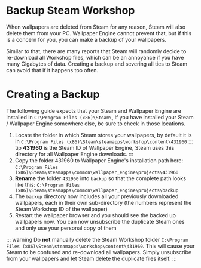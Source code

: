 # Backup Steam Workshop

When wallpapers are deleted from Steam for any reason, Steam will also delete them from your PC. Wallpaper Engine cannot prevent that, but if this is a concern for you, you can make a backup of your wallpapers.

Similar to that, there are many reports that Steam will randomly decide to re-download all Workshop files, which can be an annoyance if you have many Gigabytes of data. Creating a backup and severing all ties to Steam can avoid that if it happens too often.

# Creating a Backup

The following guide expects that your Steam and Wallpaper Engine are installed in `C:\Program Files (x86)\Steam\`, if you have installed your Steam / Wallpaper Engine somewhere else, be sure to check in those locations.

1. Locate the folder in which Steam stores your wallpapers, by default it is in `C:\Program Files (x86)\Steam\steamapps\workshop\content\431960` ::: tip **431960** is the Steam ID of Wallpaper Engine, Steam uses this directory for all Wallpaper Engine downloads. :::
2. Copy the folder 431960 to Wallpaper Engine's installation path here: `C:\Program Files (x86)\Steam\steamapps\common\wallpaper_engine\projects\431960`
3. **Rename** the folder `431960` into `backup` so that the complete path looks like this: `C:\Program Files (x86)\Steam\steamapps\common\wallpaper_engine\projects\backup`
4. The `backup` directory now includes all your previously downloaded wallpapers, each in their own sub-directory (the numbers represent the Steam Workshop ID of the wallpaper)
5. Restart the wallpaper browser and you should see the backed up wallpapers now. You can now unsubscribe the duplicate Steam ones and only use your personal copy of them

::: warning Do **not** manually delete the Steam Workshop folder `C:\Program Files (x86)\Steam\steamapps\workshop\content\431960`. This will cause your Steam to be confused and re-download all wallpapers. Simply unsubscribe from your wallpapers and let Steam delete the duplicate files itself. :::